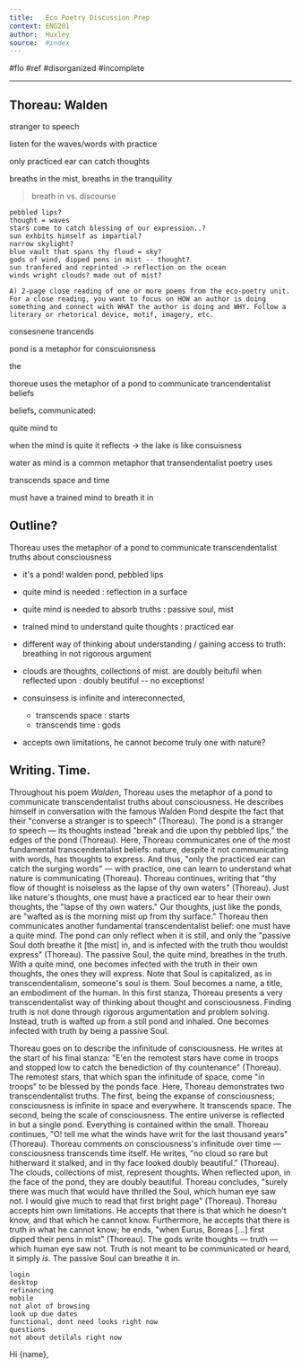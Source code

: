 ```yaml
---
title:   Eco Poetry Discussion Prep
context: ENG201
author:  Huxley
source:  #index
---
```


#flo #ref #disorganized #incomplete

---



 ## Thoreau: Walden

stranger to speech

listen for the waves/words with practice

only practiced ear can catch thoughts

breaths in the mist, breaths in the tranquility

> breath in vs. discourse


```
pebbled lips?
thought = waves
stars come to catch blessing of our expression..?
sun exhbits himself as impartial? 
narrow skylight?
blue vault that spans thy floud = sky?
gods of wind, dipped pens in mist -- thought? 
sun tranfered and reprinted -> reflection on the ocean
winds wright clouds? made out of mist?
```


```
A) 2-page close reading of one or more poems from the eco-poetry unit. For a close reading, you want to focus on HOW an author is doing something and connect with WHAT the author is doing and WHY. Follow a literary or rhetorical device, motif, imagery, etc.
```


consesnene trancends

pond is a metaphor for conscuionsness

the 


thoreue uses the metaphor of a pond to communicate trancendentalist beliefs

beliefs, communicated:

quite mind to 

when the mind is quite it reflects -> the lake is like consuisness

water as mind is a common metaphor that transendentalist poetry uses

transcends space and time

must have a trained mind to breath it in


## Outline?

Thoreau uses the metaphor of a pond to communicate transcendentalist truths about consciousness

- it's a pond! walden pond, pebbled lips

- quite mind is needed : reflection in a surface 
- quite mind is needed to absorb truths : passive soul, mist
- trained mind to understand quite thoughts : practiced ear
- different way of thinking about understanding / gaining access to truth: breathing in not rigorous argument
- clouds are thoughts, collections of mist. are doubly beitufil when reflected upon : doubly beutiful -- no exceptions!
- consuinsess is infinite and intereconnected,
	- transcends space : starts
	- transcends time : gods

- accepts own limitations, he cannot become truly one with nature? 






## Writing. Time. 



Throughout his poem *Walden*, Thoreau uses the metaphor of a pond to communicate transcendentalist truths about consciousness. He describes himself in conversation with the famous Walden Pond despite the fact that their "converse a stranger is to speech" (Thoreau). The pond is a stranger to speech — its thoughts instead "break and die upon thy pebbled lips," the edges of the pond (Thoreau). Here, Thoreau communicates one of the most fundamental transcendentalist beliefs: nature, despite it not communicating with words, has thoughts to express. And thus, "only the practiced ear can catch the surging words" — with practice, one can learn to understand what nature is communicating (Thoreau). Thoreau continues, writing that "thy flow of thought is noiseless as the lapse of thy own waters" (Thoreau). Just like nature's thoughts, one must have a practiced ear to hear their own thoughts, the "lapse of thy own waters." Our thoughts, just like the ponds, are "wafted as is the morning mist up from thy surface." Thoreau then communicates another fundamental transcendentalist belief: one must have a quite mind. The pond can only reflect when it is still, and only the "passive Soul doth breathe it [the mist] in, and is infected with the truth thou wouldst express" (Thoreau). The passive Soul, the quite mind, breathes in the truth. With a quite mind, one becomes infected with the truth in their own thoughts, the ones they will express. Note that Soul is capitalized, as in transcendentalism, someone's soul *is* them. Soul becomes a name, a title, an embodiment of the human. In this first stanza, Thoreau presents a very transcendentalist way of thinking about thought and consciousness. Finding truth is not done through rigorous argumentation and problem solving. Instead, truth is wafted up from a still pond and inhaled. One becomes infected with truth by being a passive Soul. 

Thoreau goes on to describe the infinitude of consciousness. He writes at the start of his final stanza: "E'en the remotest stars have come in troops and stopped low to catch the benediction of thy countenance" (Thoreau). The remotest stars, that which span the infinitude of space, come "in troops" to be blessed by the ponds face. Here, Thoreau demonstrates two transcendentalist truths. The first, being the expanse of consciousness; consciousness is infinite in space and everywhere. It transcends space. The second, being the scale of consciousness. The entire universe is reflected in but a single pond. Everything is contained within the small. Thoreau continues, "O! tell me what the winds have writ for the last thousand years" (Thoreau). Thoreau comments on consciousness's infinitude over time — consciousness transcends time itself. He writes, "no cloud so rare but hitherward it stalked, and in thy face looked doubly beautiful." (Thoreau). The clouds, collections of mist, represent thoughts. When reflected upon, in the face of the pond, they are doubly beautiful. Thoreau concludes, "surely there was much that would have thrilled the Soul, which human eye saw not. I would give much to read that first bright page" (Thoreau). Thoreau accepts him own limitations. He accepts that there is that which he doesn't know, and that which he cannot know. Furthermore, he accepts that there is truth in what he cannot know; he ends, "when Eurus, Boreas [...] first dipped their pens in mist" (Thoreau). The gods write thoughts — truth — which human eye saw not. Truth is not meant to be communicated or heard, it simply *is*. The passive Soul can breathe it in.



















```
login
desktop
refinancing
mobile
not alot of browsing
look up due dates
functional, dont need looks right now 
questions
not about detilals right now
```






Hi {name}, 












